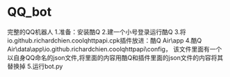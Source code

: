 # QQ_bot
 完整的QQ机器人
 1.准备：安装酷Q
 2.建一个小号登录运行酷Q
 3.将io.github.richardchien.coolqhttpapi.cpk插件放进：酷Q Air\app
 4.酷Q Air\data\app\io.github.richardchien.coolqhttpapi\config，
    该文件里面有一个以自身QQ命名的json文件,将里面的内容用酷Q和插件里面的json文件的内容将其替换掉
 5.运行bot.py
